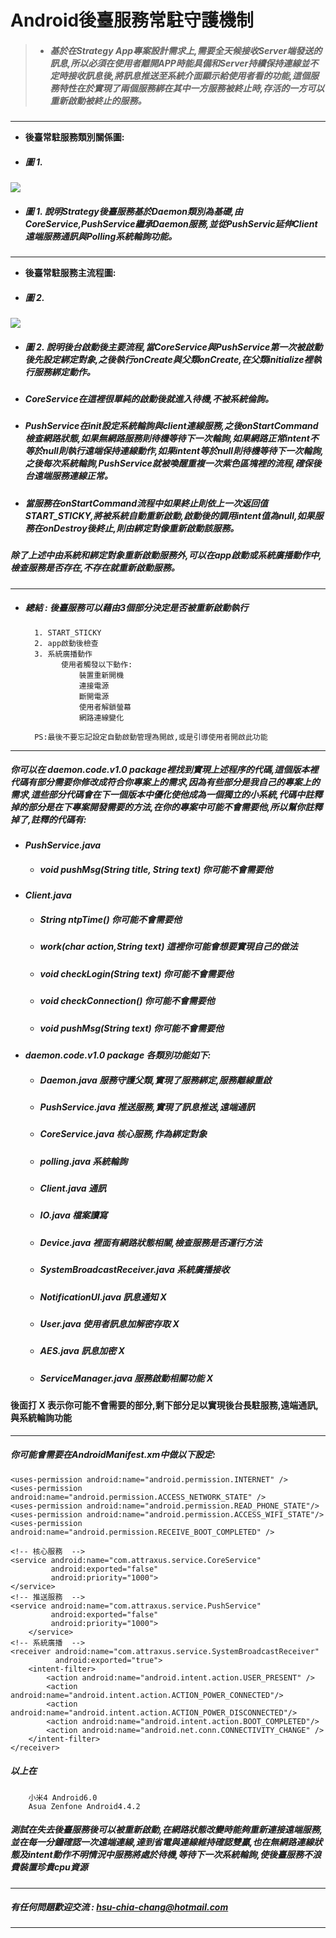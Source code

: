 # **Android後臺服務常駐守護機制**
>* ##### 基於在Strategy App專案設計需求上,需要全天候接收Server端發送的訊息,所以必須在使用者離開APP時能具備和Server持續保持連線並不定時接收訊息後,將訊息推送至系統介面顯示給使用者看的功能,這個服務特性在於實現了兩個服務綁在其中一方服務被終止時,存活的一方可以重新啟動被終止的服務。
---
* ****後臺常駐服務類別關係圖:****
* ##### 圖 1. 
![](BackendServiceClassDiagram.png)
* ##### **圖 1.** 說明Strategy後臺服務基於Daemon類別為基礎,由CoreService,PushService繼承Daemon服務,並從PushServic延伸Client遠端服務通訊與Polling系統輪詢功能。
---
* ****後臺常駐服務主流程圖:****
* ##### **圖 2.** 
![](Strategy後台服務主流程圖.png)

* ##### **圖 2.** 說明後台啟動後主要流程,當CoreService與PushService第一次被啟動後先設定綁定對象,之後執行onCreate與父類onCreate,在父類initialize裡執行服務綁定動作。
* ##### CoreService在這裡很單純的啟動後就進入待機,不被系統倫詢。
* ##### PushService在init設定系統輪詢與client連線服務,之後onStartCommand檢查網路狀態,如果無網路服務則待機等待下一次輪詢,如果網路正常intent不等於null則執行遠端保持連線動作,如果intent等於null則待機等待下一次輪詢,之後每次系統輪詢,PushService就被喚醒重複一次紫色區塊裡的流程,確保後台遠端服務連線正常。

* ##### 當服務在onStartCommand流程中如果終止則依上一次返回值START_STICKY,將被系統自動重新啟動,啟動後的調用intent值為null,如果服務在onDestroy後終止,則由綁定對像重新啟動該服務。

##### 除了上述中由系統和綁定對象重新啟動服務外,可以在app啟動或系統廣播動作中,檢查服務是否存在,不存在就重新啟動服務。
---
* #####  **總結** : 後臺服務可以藉由3個部分決定是否被重新啟動執行
        1. START_STICKY 
        2. app啟動後檢查
        3. 系統廣播動作
              使用者觸發以下動作:
                  裝置重新開機
                  連接電源
                  斷開電源
                  使用者解鎖螢幕
                  網路連線變化

        PS:最後不要忘記設定自動啟動管理為開啟,或是引導使用者開啟此功能
---
 ##### 你可以在 **daemon.code.v1.0** package裡找到實現上述程序的代碼,這個版本裡代碼有部分需要你修改成符合你專案上的需求,因為有些部分是我自己的專案上的需求,這些部分代碼會在下一個版本中優化使他成為一個獨立的小系統,代碼中註釋掉的部分是在下專案開發需要的方法,在你的專案中可能不會需要他,所以幫你註釋掉了,註釋的代碼有:

 * ***PushService.java***

   * ##### void pushMsg(String title, String text) 你可能不會需要他

 * ***Client.java***

   * ##### String ntpTime() 你可能不會需要他
   * ##### work(char action,String text) 這裡你可能會想要實現自己的做法
   * ##### void checkLogin(String text) 你可能不會需要他
   * ##### void checkConnection() 你可能不會需要他
   * ##### void pushMsg(String text) 你可能不會需要他

* ***daemon.code.v1.0 package 各類別功能如下:***
  * ##### Daemon.java 服務守護父類,實現了服務綁定,服務離線重啟 
  * ##### PushService.java 推送服務,實現了訊息推送,遠端通訊
  * ##### CoreService.java 核心服務,作為綁定對象
  * ##### polling.java 系統輪詢
  * ##### Client.java 通訊
  * ##### IO.java 檔案讀寫
  * ##### Device.java 裡面有網路狀態相關,檢查服務是否運行方法
  * ##### SystemBroadcastReceiver.java 系統廣播接收
  * ##### NotificationUI.java 訊息通知 X
  * ##### User.java 使用者訊息加解密存取 X
  * ##### AES.java 訊息加密 X
  * ##### ServiceManager.java 服務啟動相關功能 X
 
#### 後面打 X 表示你可能不會需要的部分,剩下部分足以實現後台長駐服務,遠端通訊,與系統輪詢功能
---
##### 你可能會需要在AndroidManifest.xm中做以下設定:

    <uses-permission android:name="android.permission.INTERNET" />
    <uses-permission android:name="android.permission.ACCESS_NETWORK_STATE" />
    <uses-permission android:name="android.permission.READ_PHONE_STATE"/>
    <uses-permission android:name="android.permission.ACCESS_WIFI_STATE"/>
    <uses-permission android:name="android.permission.RECEIVE_BOOT_COMPLETED" />

    <!-- 核心服務  -->
    <service android:name="com.attraxus.service.CoreService"  	 
             android:exported="false" 
             android:priority="1000">
    </service>
    <!-- 推送服務  -->
    <service android:name="com.attraxus.service.PushService"           	
             android:exported="false" 
             android:priority="1000">
        </service>
    <!-- 系統廣播  -->
    <receiver android:name="com.attraxus.service.SystemBroadcastReceiver"
              android:exported="true">
		<intent-filter>
		    <action android:name="android.intent.action.USER_PRESENT" />
		    <action android:name="android.intent.action.ACTION_POWER_CONNECTED"/>
		    <action android:name="android.intent.action.ACTION_POWER_DISCONNECTED"/>
		    <action android:name="android.intent.action.BOOT_COMPLETED"/>
		    <action android:name="android.net.conn.CONNECTIVITY_CHANGE" />
    	</intent-filter>
	</receiver>

##### 以上在 
        小米4 Android6.0
        Asua Zenfone Android4.4.2

##### 測試在失去後臺服務後可以被重新啟動,在網路狀態改變時能夠重新連接遠端服務,並在每一分鐘確認一次遠端連線,達到省電與連線維持確認雙贏,也在無網路連線狀態及intent動作不明情況中服務將處於待機,等待下一次系統輪詢,使後臺服務不浪費裝置珍貴cpu資源
---
##### 有任何問題歡迎交流 : **<hsu-chia-chang@hotmail.com>**
---
